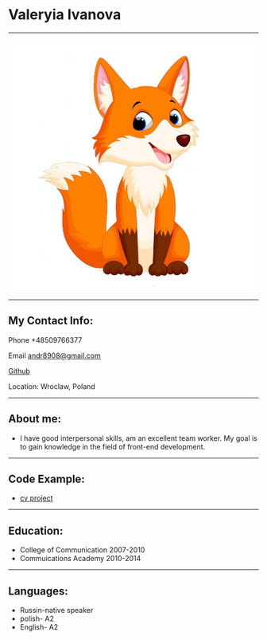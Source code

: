 # Valeryia Ivanova
******
![photo](/foto.jpg)        

*****

## My Contact Info:
Phone +48509766377

Email andr8908@gmail.com

[Github](https://github.com/valeryiaivanova)

Location: Wroclaw, Poland
******
## About me:
- I have good interpersonal skills, am an excellent team worker.  My goal is to gain knowledge in the field of front-end development.
******
## Code Example:
- [cv project](https://github.com/valeryiaivanova/rsschool-cv)
******
## Education:
- College of Communication 2007-2010
- Commuications Academy 2010-2014
******
## Languages:
- Russin-native speaker
- polish- A2
- English- A2